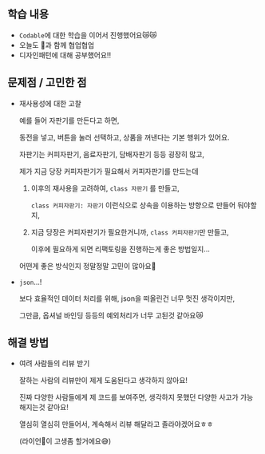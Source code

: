 ## **학습 내용**

- `Codable`에 대한 학습을 이어서 진행했어요😿😿
- 오늘도 🦁과 함께 협업협업
- 디자인패턴에 대해 공부했어요!!

## **문제점 / 고민한 점**

- 재사용성에 대한 고찰

  예를 들어 자판기를 만든다고 하면,

  동전을 넣고, 버튼을 눌러 선택하고, 상품을 꺼낸다는 기본 행위가 있어요.

  자판기는 커피자판기, 음료자판기, 담배자판기 등등 굉장히 많고,

  제가 지금 당장 커피자판기가 필요해서 커피자판기를 만드는데

  1. 이후의 재사용을 고려하여, `class 자판기` 를 만들고,

     `class 커피자판기: 자판기` 이런식으로 상속을 이용하는 방향으로 만들어 둬야할지,

  2. 지금 당장은 커피자판기가 필요한거니까, `class 커피자판기`만 만들고,

     이후에 필요하게 되면 리팩토링을 진행하는게 좋은 방법일지...

  어떤게 좋은 방식인지 정말정말 고민이 많아요🤔

- `json`...!

  보다 효율적인 데이터 처리를 위해, json을 떠올린건 너무 멋진 생각이지만,

  그만큼, 옵셔널 바인딩 등등의 예외처리가 너무 고된것 같아요😿

## **해결 방법**

- 여려 사람들의 리뷰 받기

  잘하는 사람의 리뷰만이 제게 도움된다고 생각하지 않아요!

  진짜 다양한 사람들에게 제 코드를 보여주면, 생각하지 못했던 다양한 사고가 가능해지는것 같아요!

  열심히 열심히 만들어서, 계속해서 리뷰 해달라고 졸라야겠어요ㅎㅎ

  (라이언🦁이 고생좀 할거에요😅)